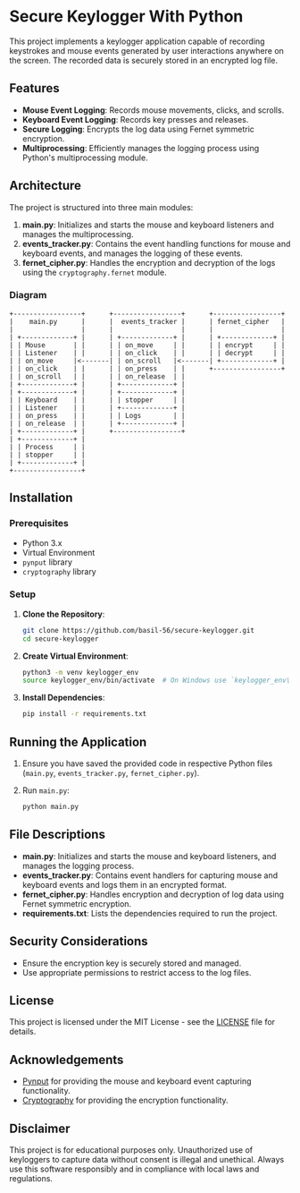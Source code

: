 # Secure Keylogger With Python

This project implements a keylogger application capable of recording keystrokes and mouse events generated by user interactions anywhere on the screen. The recorded data is securely stored in an encrypted log file.

## Features

- **Mouse Event Logging**: Records mouse movements, clicks, and scrolls.
- **Keyboard Event Logging**: Records key presses and releases.
- **Secure Logging**: Encrypts the log data using Fernet symmetric encryption.
- **Multiprocessing**: Efficiently manages the logging process using Python's multiprocessing module.

## Architecture

The project is structured into three main modules:

1. **main.py**: Initializes and starts the mouse and keyboard listeners and manages the multiprocessing.
2. **events_tracker.py**: Contains the event handling functions for mouse and keyboard events, and manages the logging of these events.
3. **fernet_cipher.py**: Handles the encryption and decryption of the logs using the `cryptography.fernet` module.

### Diagram
```
+-----------------+      +-----------------+      +-----------------+
|    main.py      |      |  events_tracker |      | fernet_cipher   |
|                 |      |                 |      |                 |
| +-------------+ |      | +-------------+ |      | +-------------+ |
| | Mouse       | |      | | on_move     | |      | | encrypt     | |
| | Listener    | |      | | on_click    | |      | | decrypt     | |
| | on_move     |<-------| | on_scroll   |<-------| +-------------+ |
| | on_click    | |      | | on_press    | |      +-----------------+
| | on_scroll   | |      | | on_release  | |
| +-------------+ |      | +-------------+ |
| +-------------+ |      | +-------------+ |
| | Keyboard    | |      | | stopper     | |
| | Listener    | |      | +-------------+ |
| | on_press    | |      | | Logs        | |
| | on_release  | |      | +-------------+ |
| +-------------+ |      +-----------------+
| +-------------+ |
| | Process     | |
| | stopper     | |
| +-------------+ |
+-----------------+
```

## Installation

### Prerequisites

- Python 3.x
- Virtual Environment
- `pynput` library
- `cryptography` library

### Setup

1. **Clone the Repository**:

    ```bash
    git clone https://github.com/basil-56/secure-keylogger.git
    cd secure-keylogger
    ```

2. **Create Virtual Environment**:

    ```bash
    python3 -m venv keylogger_env
    source keylogger_env/bin/activate  # On Windows use `keylogger_env\Scripts\activate`
    ```

3. **Install Dependencies**:

    ```bash
    pip install -r requirements.txt
    ```

## Running the Application

1. Ensure you have saved the provided code in respective Python files (`main.py`, `events_tracker.py`, `fernet_cipher.py`).
2. Run `main.py`:

    ```bash
    python main.py
    ```

## File Descriptions

- **main.py**: Initializes and starts the mouse and keyboard listeners, and manages the logging process.
- **events_tracker.py**: Contains event handlers for capturing mouse and keyboard events and logs them in an encrypted format.
- **fernet_cipher.py**: Handles encryption and decryption of log data using Fernet symmetric encryption.
- **requirements.txt**: Lists the dependencies required to run the project.

## Security Considerations

- Ensure the encryption key is securely stored and managed.
- Use appropriate permissions to restrict access to the log files.

## License

This project is licensed under the MIT License - see the [LICENSE](LICENSE) file for details.

## Acknowledgements

- [Pynput](https://pynput.readthedocs.io/en/latest/) for providing the mouse and keyboard event capturing functionality.
- [Cryptography](https://cryptography.io/en/latest/) for providing the encryption functionality.

## Disclaimer

This project is for educational purposes only. Unauthorized use of keyloggers to capture data without consent is illegal and unethical. Always use this software responsibly and in compliance with local laws and regulations.
